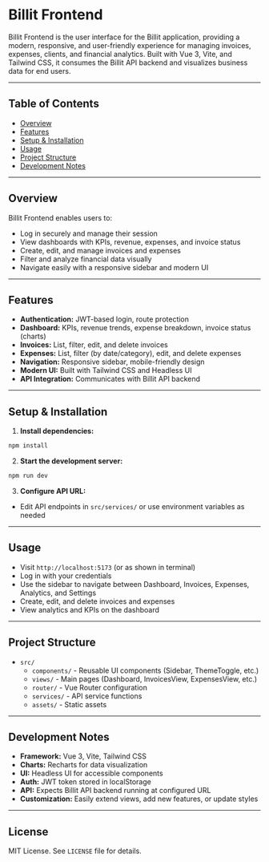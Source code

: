 
# Billit Frontend

Billit Frontend is the user interface for the Billit application, providing a modern, responsive, and user-friendly experience for managing invoices, expenses, clients, and financial analytics. Built with Vue 3, Vite, and Tailwind CSS, it consumes the Billit API backend and visualizes business data for end users.

---

## Table of Contents

- [Overview](#overview)
- [Features](#features)
- [Setup & Installation](#setup--installation)
- [Usage](#usage)
- [Project Structure](#project-structure)
- [Development Notes](#development-notes)

---

## Overview

Billit Frontend enables users to:

- Log in securely and manage their session
- View dashboards with KPIs, revenue, expenses, and invoice status
- Create, edit, and manage invoices and expenses
- Filter and analyze financial data visually
- Navigate easily with a responsive sidebar and modern UI

---

## Features

- **Authentication:** JWT-based login, route protection
- **Dashboard:** KPIs, revenue trends, expense breakdown, invoice status (charts)
- **Invoices:** List, filter, edit, and delete invoices
- **Expenses:** List, filter (by date/category), edit, and delete expenses
- **Navigation:** Responsive sidebar, mobile-friendly design
- **Modern UI:** Built with Tailwind CSS and Headless UI
- **API Integration:** Communicates with Billit API backend

---

## Setup & Installation

1. **Install dependencies:**

 ```sh
 npm install
 ```

2. **Start the development server:**

 ```sh
 npm run dev
 ```

3. **Configure API URL:**

- Edit API endpoints in `src/services/` or use environment variables as needed

---

## Usage

- Visit `http://localhost:5173` (or as shown in terminal)
- Log in with your credentials
- Use the sidebar to navigate between Dashboard, Invoices, Expenses, Analytics, and Settings
- Create, edit, and delete invoices and expenses
- View analytics and KPIs on the dashboard

---

## Project Structure

- `src/`
  - `components/` - Reusable UI components (Sidebar, ThemeToggle, etc.)
  - `views/` - Main pages (Dashboard, InvoicesView, ExpensesView, etc.)
  - `router/` - Vue Router configuration
  - `services/` - API service functions
  - `assets/` - Static assets

---

## Development Notes

- **Framework:** Vue 3, Vite, Tailwind CSS
- **Charts:** Recharts for data visualization
- **UI:** Headless UI for accessible components
- **Auth:** JWT token stored in localStorage
- **API:** Expects Billit API backend running at configured URL
- **Customization:** Easily extend views, add new features, or update styles

---

## License

MIT License. See `LICENSE` file for details.
